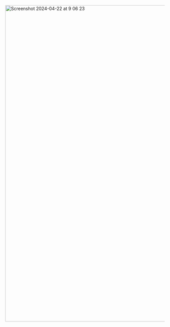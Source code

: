 <img width="1000" alt="Screenshot 2024-04-22 at 9 06 23" src="https://github.com/denitsanp/chatty/assets/150515604/28b87585-b56c-4a74-ad22-47cd2c7b8d30">
